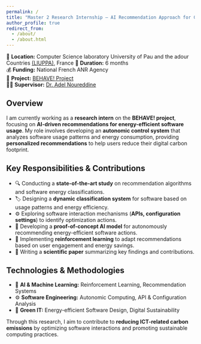 ```yaml
---
permalink: /
title: "Master 2 Research Internship – AI Recommendation Approach for Green Software"
author_profile: true
redirect_from: 
  - /about/
  - /about.html
---
```


📍 **Location:** Computer Science laboratory University of Pau and the adour Countries [(LIUPPA)](https://liuppa.univ-pau.fr/), France
📅 **Duration:** 6 months  
💰 **Funding:** National French ANR Agency  
🔗 **Project:** [BEHAVE! Project](https://www.noureddine.org/research/behave)  
👨‍🏫 **Supervisor:** [Dr. Adel Noureddine](https://noureddine.org)  

## Overview  
I am currently working as a **research intern** on the **BEHAVE! project**, focusing on **AI-driven recommendations for energy-efficient software usage**. My role involves developing an **autonomic control system** that analyzes software usage patterns and energy consumption, providing **personalized recommendations** to help users reduce their digital carbon footprint.  

## Key Responsibilities & Contributions  
- 🔍 Conducting a **state-of-the-art study** on recommendation algorithms and software energy classifications.  
- 🏷️ Designing a **dynamic classification system** for software based on usage patterns and energy efficiency.  
- ⚙️ Exploring software interaction mechanisms (**APIs, configuration settings**) to identify optimization actions.  
- 🤖 Developing a **proof-of-concept AI model** for autonomously recommending energy-efficient software actions.  
- 🎯 Implementing **reinforcement learning** to adapt recommendations based on user engagement and energy savings.  
- 📝 Writing a **scientific paper** summarizing key findings and contributions.  

## Technologies & Methodologies  
- 🧠 **AI & Machine Learning:** Reinforcement Learning, Recommendation Systems  
- ⚙️ **Software Engineering:** Autonomic Computing, API & Configuration Analysis  
- 🌿 **Green IT:** Energy-efficient Software Design, Digital Sustainability  

Through this research, I aim to contribute to **reducing ICT-related carbon emissions** by optimizing software interactions and promoting sustainable computing practices.  
